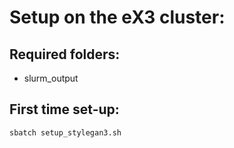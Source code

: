 # Setup on the eX3 cluster:
## Required folders:
- slurm_output
## First time set-up:
```
sbatch setup_stylegan3.sh
```

